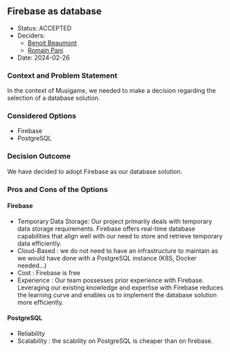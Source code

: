 ## Firebase as database

* Status: ACCEPTED
* Deciders:
  * [Benoit Beaumont](mailto:benoit.beaumont97@gmail.com)
  * [Romain Pani](mailto:romainpanii@gmail.com)
* Date: 2024-02-26

### Context and Problem Statement

In the context of Musigame, we needed to make a decision regarding the selection of a database solution. 

### Considered Options
* Firebase
* PostgreSQL

### Decision Outcome

We have decided to adopt Firebase as our database solution.

### Pros and Cons of the Options

#### Firebase

* Temporary Data Storage: Our project primarily deals with temporary data storage requirements. Firebase offers real-time database capabilities that align well with our need to store and retrieve temporary data efficiently.
* Cloud-Based : we do not need to have an infrastructure to maintain as we would have done with a PostgreSQL instance (K8S, Docker needed...)
* Cost : Firebase is free
* Experience : Our team possesses prior experience with Firebase. Leveraging our existing knowledge and expertise with Firebase reduces the learning curve and enables us to implement the database solution more efficiently.

#### PostgreSQL

* Reliability
* Scalability : the scability on PostgreSQL is cheaper than on firebase.
